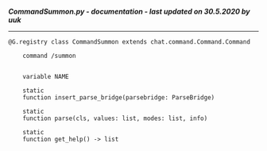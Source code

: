 ***CommandSummon.py - documentation - last updated on 30.5.2020 by uuk***
___

    @G.registry class CommandSummon extends chat.command.Command.Command
        
        command /summon


        variable NAME

        static
        function insert_parse_bridge(parsebridge: ParseBridge)

        static
        function parse(cls, values: list, modes: list, info)

        static
        function get_help() -> list